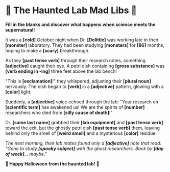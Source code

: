 # 🎃 The Haunted Lab Mad Libs 🧪

**Fill in the blanks and discover what happens when science meets the supernatural!**

It was a **[cold]** October night when Dr. **[Dolittle]** was working late in their **[monster]** laboratory. They had been studying **[monsters]** for **[86]** months, hoping to make a **[scary]** breakthrough.

As they **[past tense verb]** through their research notes, something **[adjective]** caught their eye. A petri dish containing **[gross substance]** was **[verb ending in -ing]** three feet above the lab bench! 

"This is **[exclamation]**!" they whispered, adjusting their **[plural noun]** nervously. The dish began to **[verb]** in a **[adjective]** pattern, glowing with a **[color]** light.

Suddenly, a **[adjective]** voice echoed through the lab: "Your research on **[scientific term]** has awakened us! We are the spirits of **[number]** researchers who died from **[silly cause of death]**!"

Dr. **[same last name]** grabbed their **[lab equipment]** and **[past tense verb]** toward the exit, but the ghostly petri dish **[past tense verb]** them, leaving behind only the smell of **[weird smell]** and a mysterious **[color]** residue.

*The next morning, their lab mates found only a **[adjective]** note that read: "Gone to study **[spooky subject]** with the ghost researchers. Back by **[day of week]**... maybe."*

**🧬 Happy Halloween from the haunted lab! 👻**
